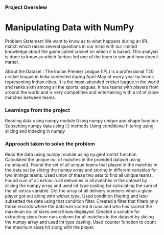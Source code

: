 ### Project Overview

 # Manipulating Data with NumPy

Problem Statement
We want to know as to what happens during an IPL match which raises several questions in our mind with our limited knowledge about the game called cricket on which it is based. This analysis is done to know as which factors led one of the team to win and how does it matter.

About the Dataset :
The Indian Premier League (IPL) is a professional T20 cricket league in India contested during April-May of every year by teams representing Indian cities. It is the most-attended cricket league in the world and ranks sixth among all the sports leagues. It has teams with players from around the world and is very competitive and entertaining with a lot of close matches between teams.


### Learnings from the project

Reading data using numpy module
Using numpy unique and shape function
Subsetting numpy data using [:] methods
Using conditional filtering using slicing and indexing in numpy 


### Approach taken to solve the problem

 Read the data using numpy module using np.genfromtxt function. 
Calculated the unique no. of matches in the provided dataset  using np.unique().
Found the set of all unique teams that played in the matches in the data set by slicing the numpy array and storing in different variables for two innings teams. Used union of these two sets to find all unique teams. 
Found sum of all extras in all deliveries in all matches in the dataset by slicing the numpy array and used int type casting for calculating the sum of the all extras variable.
Got the array of all delivery numbers when a given player got out along with wicket type. Used condition filtering and later subsetted the data using that condition filter. 
Created a filter that filters only those records where the batsman scored 6 runs and who has scored the maximum no. of sixes overall  was displayed. Created a variable for extracting sixes from runs column for all matches in the dataset by slicing the numpy array and used int type casting. Used counter function to count the maximum sixes hit along with the player. 



